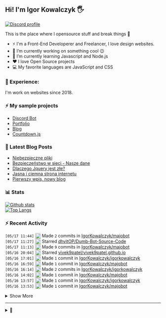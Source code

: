 ## Hi! I'm Igor Kowalczyk 🖐️
[![Discord profile](https://discord.c99.nl/widget/theme-3/440200028292907048.png)](https://discord.com/users/440200028292907048)

This is the place where I opensource stuff and break things :rofl:

- ⚡  I'm a Front-End Developerer and Freelancer, I love design websites. 
- 🔭 I’m currently working on something cool :wink:
- 🌱 I’m currently learning Javascript and Node.js
- ❤️ I love Open Source projects
- 💻 My favorite languages are JavaScript and CSS

### 💪 Experience:
I'm work on websites since 2018.

### ⚡ My sample projects

* [Discord Bot](https://github.com/aurolia-css/majo-rebuild)
* [Portfolio](https://igorkowalczyk.github.io)
* [Blog](https://igorkowalczyk.github.io/blog)
* [Countdown.js](https://igorkowalczyk.github.io/countdown.js)

### 📕 Latest Blog Posts
<!-- FEED-START -->
 - [Niebezpieczne pliki](https://igorkowalczyk.github.io/blog/internet/2020/07/27/Niebezpieczne-pliki)
- [Bezpieczeństwo w sieci - Nasze dane](https://igorkowalczyk.github.io/blog/internet/2020/01/22/Bezpiecze%C5%84stwo-w-sieci-nasze-dane)
- [Dlaczego Jquery jest złe?](https://igorkowalczyk.github.io/blog/internet/programowanie/javascript/2020/01/19/Dlaczego-Jquery-jest-z%C5%82e)
- [Jasna i ciemna strona internetu](https://igorkowalczyk.github.io/blog/internet/2019/12/28/Jasna-i-ciemna-strona-internetu)
- [Pierwszy wpis, nowy blog](https://igorkowalczyk.github.io/blog/offtop/2019/12/22/Pierwszy-wpis,-nowy-blog)
 <!-- FEED-END -->

### 📊 Stats
[![Github stats](https://readme-igorkowalczyk.vercel.app/api?username=IgorKowalczyk&show_icons=true&bg_color=0D1117&text_color=c9d1d9&title_color=c9d1d9&icon_color=ffffff&border_color=30363D&include_all_commits=true)](https://igorkowalczyk.github.io)<br>
[![Top Langs](https://readme-igorkowalczyk.vercel.app/api/top-langs/?username=igorkowalczyk&layout=compact&bg_color=0D1117&text_color=c9d1d9&title_color=c9d1d9&border_color=30363D)](https://igorkowalczyk.github.io)


### :zap: Recent Activity
<!--START_SECTION:activity-->
`[05/17 11:44]` <img alt="📝" src="https://github.com/cheesits456/github-activity-readme/raw/master/icons/commit.png" align="top" height="18"> Made `2` commits in [IgorKowalczyk/majobot](https://github.com/IgorKowalczyk/majobot)  
`[05/17 11:27]` <img alt="⭐" src="https://github.com/cheesits456/github-activity-readme/raw/master/icons/star.png" align="top" height="18"> Starred [dhvitOP/Dumb-Bot-Source-Code](https://github.com/dhvitOP/Dumb-Bot-Source-Code)  
`[05/17 11:13]` <img alt="📝" src="https://github.com/cheesits456/github-activity-readme/raw/master/icons/commit.png" align="top" height="18"> Made `9` commits in [IgorKowalczyk/majobot](https://github.com/IgorKowalczyk/majobot)  
`[05/16 20:04]` <img alt="⭐" src="https://github.com/cheesits456/github-activity-readme/raw/master/icons/star.png" align="top" height="18"> Starred [vivek9patel/vivek9patel.github.io](https://github.com/vivek9patel/vivek9patel.github.io)  
`[05/16 17:01]` <img alt="📝" src="https://github.com/cheesits456/github-activity-readme/raw/master/icons/commit.png" align="top" height="18"> Made `1` commit in [IgorKowalczyk/igorkowalczyk](https://github.com/IgorKowalczyk/igorkowalczyk)  
`[05/16 16:59]` <img alt="📝" src="https://github.com/cheesits456/github-activity-readme/raw/master/icons/commit.png" align="top" height="18"> Made `1` commit in [IgorKowalczyk/majobot](https://github.com/IgorKowalczyk/majobot)  
`[05/16 16:14]` <img alt="📝" src="https://github.com/cheesits456/github-activity-readme/raw/master/icons/commit.png" align="top" height="18"> Made `2` commits in [IgorKowalczyk/igorkowalczyk](https://github.com/IgorKowalczyk/igorkowalczyk)  
`[05/16 14:02]` <img alt="📝" src="https://github.com/cheesits456/github-activity-readme/raw/master/icons/commit.png" align="top" height="18"> Made `1` commit in [IgorKowalczyk/majobot](https://github.com/IgorKowalczyk/majobot)  
`[05/16 13:57]` <img alt="📝" src="https://github.com/cheesits456/github-activity-readme/raw/master/icons/commit.png" align="top" height="18"> Made `1` commit in [IgorKowalczyk/igorkowalczyk](https://github.com/IgorKowalczyk/igorkowalczyk)  
`[05/16 13:53]` <img alt="📝" src="https://github.com/cheesits456/github-activity-readme/raw/master/icons/commit.png" align="top" height="18"> Made `1` commit in [IgorKowalczyk/majobot](https://github.com/IgorKowalczyk/majobot)  

<details><summary>Show More</summary>

`[05/16 13:31]` <img alt="📝" src="https://github.com/cheesits456/github-activity-readme/raw/master/icons/commit.png" align="top" height="18"> Made `2` commits in [IgorKowalczyk/igorkowalczyk](https://github.com/IgorKowalczyk/igorkowalczyk)  
`[05/16 13:25]` <img alt="📝" src="https://github.com/cheesits456/github-activity-readme/raw/master/icons/commit.png" align="top" height="18"> Made `11` commits in [IgorKowalczyk/majobot](https://github.com/IgorKowalczyk/majobot)  
`[05/15 19:03]` <img alt="❌" src="https://github.com/cheesits456/github-activity-readme/raw/master/icons/pr-close.png" align="top" height="18"> Closed PR [`#2`](https://github.com//aurolia-css/majo-rebuild/pull/2 'MajoBOT Brazilian Portuguese translation and new commands [WIP]') in [aurolia-css/majo-rebuild](https://github.com/aurolia-css/majo-rebuild)  
`[05/15 19:03]` <img alt="🗣" src="https://github.com/cheesits456/github-activity-readme/raw/master/icons/comment.png" align="top" height="18"> Commented on [`#2`](https://github.com//aurolia-css/majo-rebuild/issues/2 'MajoBOT Brazilian Portuguese translation and new commands [WIP]') in [aurolia-css/majo-rebuild](https://github.com/aurolia-css/majo-rebuild)  
`[05/15 19:02]` <img alt="📝" src="https://github.com/cheesits456/github-activity-readme/raw/master/icons/commit.png" align="top" height="18"> Made `1` commit in [aurolia-css/majo-rebuild](https://github.com/aurolia-css/majo-rebuild)  
`[05/15 19:00]` <img alt="📝" src="https://github.com/cheesits456/github-activity-readme/raw/master/icons/commit.png" align="top" height="18"> Made `4` commits in [IgorKowalczyk/majobot](https://github.com/IgorKowalczyk/majobot)  
`[05/15 13:23]` <img alt="🗣" src="https://github.com/cheesits456/github-activity-readme/raw/master/icons/comment.png" align="top" height="18"> Commented on [`#9`](https://github.com//IgorKowalczyk/majobot/issues/9 'Update to Discord.js v12.3.1') in [IgorKowalczyk/majobot](https://github.com/IgorKowalczyk/majobot)  
`[05/15 13:16]` <img alt="📝" src="https://github.com/cheesits456/github-activity-readme/raw/master/icons/commit.png" align="top" height="18"> Made `1000` commits in [IgorKowalczyk/majobot](https://github.com/IgorKowalczyk/majobot)  
`[05/15 13:15]` <img alt="🎉" src="https://github.com/cheesits456/github-activity-readme/raw/master/icons/merge.png" align="top" height="18"> Merged PR [`#9`](https://github.com//IgorKowalczyk/majobot/pull/9 'Update to Discord.js v12.3.1') in [IgorKowalczyk/majobot](https://github.com/IgorKowalczyk/majobot)  
`[05/15 13:08]` <img alt="📝" src="https://github.com/cheesits456/github-activity-readme/raw/master/icons/commit.png" align="top" height="18"> Made `16` commits in [aurolia-css/majo-rebuild](https://github.com/aurolia-css/majo-rebuild)  
`[05/15 13:05]` <img alt="📝" src="https://github.com/cheesits456/github-activity-readme/raw/master/icons/commit.png" align="top" height="18"> Made `1` commit in [IgorKowalczyk/majobot](https://github.com/IgorKowalczyk/majobot)  
`[05/15 12:49]` <img alt="📂" src="https://github.com/cheesits456/github-activity-readme/raw/master/icons/create-branch.png" align="top" height="18"> Created branch [`aurolia-css-master`](https://github.com/aurolia-css/majo-rebuild/tree/aurolia-css-master) in [aurolia-css/majo-rebuild](https://github.com/aurolia-css/majo-rebuild)  
`[05/15 11:24]` <img alt="📝" src="https://github.com/cheesits456/github-activity-readme/raw/master/icons/commit.png" align="top" height="18"> Made `1` commit in [aurolia-css/majo-rebuild](https://github.com/aurolia-css/majo-rebuild)  
`[05/15 11:08]` <img alt="🏷" src="https://github.com/cheesits456/github-activity-readme/raw/master/icons/release.png" align="top" height="18"> Released [`v0.0.1`](https://github.com/IgorKowalczyk/majobot/releases/tag/v0.0.1) in [IgorKowalczyk/majobot](https://github.com/IgorKowalczyk/majobot)  
`[05/15 10:43]` <img alt="📝" src="https://github.com/cheesits456/github-activity-readme/raw/master/icons/commit.png" align="top" height="18"> Made `2` commits in [IgorKowalczyk/igorkowalczyk](https://github.com/IgorKowalczyk/igorkowalczyk)  
`[05/15 10:24]` <img alt="📂" src="https://github.com/cheesits456/github-activity-readme/raw/master/icons/create-branch.png" align="top" height="18"> Created branch [`master`](https://github.com/IgorKowalczyk/github-readme-stats/tree/master) in [IgorKowalczyk/github-readme-stats](https://github.com/IgorKowalczyk/github-readme-stats)  
`[05/15 10:23]` <img alt="➕" src="https://github.com/cheesits456/github-activity-readme/raw/master/icons/create-repo.png" align="top" height="18"> Created repository [IgorKowalczyk/github-readme-stats](https://github.com/IgorKowalczyk/github-readme-stats)  
`[05/15 10:19]` <img alt="📝" src="https://github.com/cheesits456/github-activity-readme/raw/master/icons/commit.png" align="top" height="18"> Made `2` commits in [IgorKowalczyk/igorkowalczyk](https://github.com/IgorKowalczyk/igorkowalczyk)  
`[05/14 21:21]` <img alt="📝" src="https://github.com/cheesits456/github-activity-readme/raw/master/icons/commit.png" align="top" height="18"> Made `253` commits in [aurolia-css/majo-rebuild](https://github.com/aurolia-css/majo-rebuild)  

</details>
<!--END_SECTION:activity-->

---

<details>
 <summary>🥚</summary>
 <h5>The cake is a lie 🍰❤️</h5>
 <a href="https://igorkowalczyk.github.io"><img src="https://komarev.com/ghpvc/?username=igorkowalczyk&style=flat-square&color=333333" alt="Github profile views"></a>
</details>